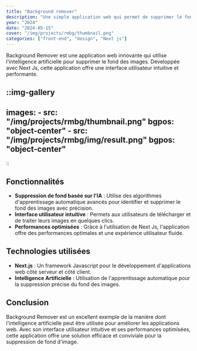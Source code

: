 ```yaml
---
title: "Background remover"
description: "Une simple application web qui permet de supprimer le fond d une image selectioné basé sur l IA"
year: "2024"
date: "2024-05-15"
cover: "/img/projects/rmbg/thumbnail.png"
categories: ["front-end", "design", "Next js"] 
---
```


Background Remover est une application web innovante qui utilise l'intelligence artificielle pour supprimer le fond des images. Développée avec Next Js, cette application offre une interface utilisateur intuitive et performante.

::img-gallery
---

images:
    - src: "/img/projects/rmbg/thumbnail.png"
      bgpos: "object-center"
    - src: "/img/projects/rmbg/img/result.png"
      bgpos: "object-center"
---

::

## Fonctionnalités

- **Suppression de fond basée sur l'IA** : Utilise des algorithmes d'apprentissage automatique avancés pour identifier et supprimer le fond des images avec précision.
- **Interface utilisateur intuitive** : Permets aux utilisateurs de télécharger et de traiter leurs images en quelques clics.
- **Performances optimisées** : Grâce à l'utilisation de Next Js, l'application offre des performances optimales et une expérience utilisateur fluide.

## Technologies utilisées

- **Next.js** : Un framework Javascript pour le développement d'applications web côté serveur et côté client.
- **Intelligence Artificielle** : Utilisation de l'apprentissage automatique pour la suppression précise du fond des images.

## Conclusion

Background Remover est un excellent exemple de la manière dont l'intelligence artificielle peut être utilisée pour améliorer les applications web. Avec son interface utilisateur intuitive et ses performances optimisées, cette application offre une solution efficace et conviviale pour la suppression de fond d'image.
